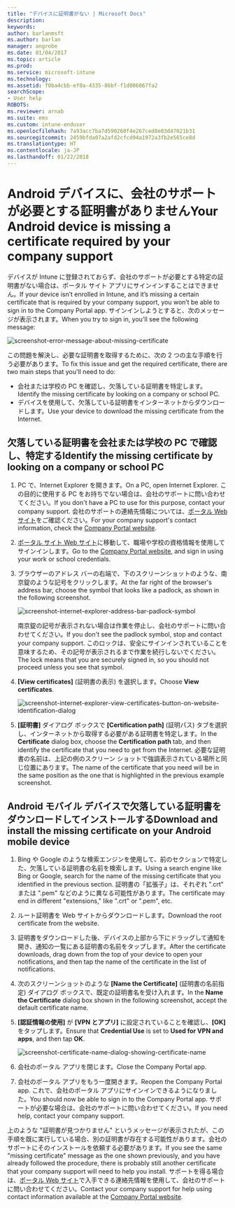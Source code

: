 ```yaml
---
title: "デバイスに証明書がない | Microsoft Docs"
description: 
keywords: 
author: barlanmsft
ms.author: barlan
manager: angrobe
ms.date: 01/04/2017
ms.topic: article
ms.prod: 
ms.service: microsoft-intune
ms.technology: 
ms.assetid: f0ba4cbb-ef0a-4335-86bf-f1d006867fa2
searchScope:
- User help
ROBOTS: 
ms.reviewer: arnab
ms.suite: ems
ms.custom: intune-enduser
ms.openlocfilehash: 7a93acc7ba7d590260f4e267ced8e03d47021b31
ms.sourcegitcommit: 2459bfda07a2afd2cfcd94a1972a3fb2e565ce8d
ms.translationtype: HT
ms.contentlocale: ja-JP
ms.lasthandoff: 01/22/2018
---
```

# <a name="your-android-device-is-missing-a-certificate-required-by-your-company-support"></a><span data-ttu-id="f149f-102">Android デバイスに、会社のサポートが必要とする証明書がありません</span><span class="sxs-lookup"><span data-stu-id="f149f-102">Your Android device is missing a certificate required by your company support</span></span>

<span data-ttu-id="f149f-103">デバイスが Intune に登録されておらず、会社のサポートが必要とする特定の証明書がない場合は、ポータル サイト アプリにサインインすることはできません。</span><span class="sxs-lookup"><span data-stu-id="f149f-103">If your device isn’t enrolled in Intune, and it’s missing a certain certificate that is required by your company support, you won’t be able to sign in to the Company Portal app.</span></span> <span data-ttu-id="f149f-104">サインインしようとすると、次のメッセージが表示されます。</span><span class="sxs-lookup"><span data-stu-id="f149f-104">When you try to sign in, you'll see the following message:</span></span>

![screenshot-error-message-about-missing-certificate](./media/andr-cert_install-1-cert_missing.png)

<span data-ttu-id="f149f-106">この問題を解決し、必要な証明書を取得するために、次の 2 つの主な手順を行う必要があります。</span><span class="sxs-lookup"><span data-stu-id="f149f-106">To fix this issue and get the required certificate, there are two main steps that you'll need to do:</span></span>

- <span data-ttu-id="f149f-107">会社または学校の PC を確認し、欠落している証明書を特定します。</span><span class="sxs-lookup"><span data-stu-id="f149f-107">Identify the missing certificate by looking on a company or school PC.</span></span>
- <span data-ttu-id="f149f-108">デバイスを使用して、欠落している証明書をインターネットからダウンロードします。</span><span class="sxs-lookup"><span data-stu-id="f149f-108">Use your device to download the missing certificate from the Internet.</span></span>

## <a name="identify-the-missing-certificate-by-looking-on-a-company-or-school-pc"></a><span data-ttu-id="f149f-109">欠落している証明書を会社または学校の PC で確認し、特定する</span><span class="sxs-lookup"><span data-stu-id="f149f-109">Identify the missing certificate by looking on a company or school PC</span></span>

1. <span data-ttu-id="f149f-110">PC で、Internet Explorer を開きます。</span><span class="sxs-lookup"><span data-stu-id="f149f-110">On a PC, open Internet Explorer.</span></span> <span data-ttu-id="f149f-111">この目的に使用する PC をお持ちでない場合は、会社のサポートに問い合わせてください。</span><span class="sxs-lookup"><span data-stu-id="f149f-111">If you don't have a PC to use for this purpose, contact your company support.</span></span> <span data-ttu-id="f149f-112">会社のサポートの連絡先情報については、[ポータル Web サイト](https://portal.manage.microsoft.com#HelpDeskDialog)をご確認ください。</span><span class="sxs-lookup"><span data-stu-id="f149f-112">For your company support's contact information, check the [Company Portal website](https://portal.manage.microsoft.com#HelpDeskDialog).</span></span>

2. <span data-ttu-id="f149f-113">[ポータル サイト Web サイト](https://portal.manage.microsoft.com#HelpDeskDialog)に移動して、職場や学校の資格情報を使用してサインインします。</span><span class="sxs-lookup"><span data-stu-id="f149f-113">Go to the [Company Portal website](https://portal.manage.microsoft.com#HelpDeskDialog), and sign in using your work or school credentials.</span></span>

3. <span data-ttu-id="f149f-114">ブラウザーのアドレス バーの右端で、下のスクリーンショットのような、南京錠のような記号をクリックします。</span><span class="sxs-lookup"><span data-stu-id="f149f-114">At the far right of the browser's address bar, choose the symbol that looks like a padlock, as shown in the following screenshot.</span></span>

    ![screenshot-internet-explorer-address-bar-padlock-symbol](./media/andr-missing-cert-ie-padlock-symbol.png)

    <span data-ttu-id="f149f-116">南京錠の記号が表示されない場合は作業を停止し、会社のサポートに問い合わせてください。</span><span class="sxs-lookup"><span data-stu-id="f149f-116">If you don't see the padlock symbol, stop and contact your company support.</span></span> <span data-ttu-id="f149f-117">このロックは、安全にサインインされていることを意味するため、その記号が表示されるまで作業を続行しないでください。</span><span class="sxs-lookup"><span data-stu-id="f149f-117">The lock means that you are securely signed in, so you should not proceed unless you see that symbol.</span></span>

4. <span data-ttu-id="f149f-118">**[View certificates]** (証明書の表示) を選択します。</span><span class="sxs-lookup"><span data-stu-id="f149f-118">Choose **View certificates**.</span></span>

    ![screenshot-internet-explorer-view-certificates-button-on-website-identification-dialog](./media/andr-missg-cert-ie-view-cert-button.png)

5. <span data-ttu-id="f149f-120">**[証明書]** ダイアログ ボックスで **[Certification path]** (証明パス) タブを選択し、インターネットから取得する必要がある証明書を特定します。</span><span class="sxs-lookup"><span data-stu-id="f149f-120">In the **Certificate** dialog box, choose the **Certification path** tab, and then identify the certificate that you need to get from the Internet.</span></span> <span data-ttu-id="f149f-121">必要な証明書の名前は、上記の例のスクリーン ショットで強調表示されている場所と同じ位置にあります。</span><span class="sxs-lookup"><span data-stu-id="f149f-121">The name of the certificate that you need will be in the same position as the one that is highlighted in the previous example screenshot.</span></span>

## <a name="download-and-install-the-missing-certificate-on-your-android-mobile-device"></a><span data-ttu-id="f149f-122">Android モバイル デバイスで欠落している証明書をダウンロードしてインストールする</span><span class="sxs-lookup"><span data-stu-id="f149f-122">Download and install the missing certificate on your Android mobile device</span></span>

1. <span data-ttu-id="f149f-123">Bing や Google のような検索エンジンを使用して、前のセクションで特定した、欠落している証明書の名前を検索します。</span><span class="sxs-lookup"><span data-stu-id="f149f-123">Using a search engine like Bing or Google, search for the name of the missing certificate that you identified in the previous section.</span></span> <span data-ttu-id="f149f-124">証明書の「拡張子」は、それぞれ ".crt" または ".pem" などのように異なる可能性があります。</span><span class="sxs-lookup"><span data-stu-id="f149f-124">The certificate may end in different "extensions," like ".crt" or ".pem", etc.</span></span>

2. <span data-ttu-id="f149f-125">ルート証明書を Web サイトからダウンロードします。</span><span class="sxs-lookup"><span data-stu-id="f149f-125">Download the root certificate from the website.</span></span>

3. <span data-ttu-id="f149f-126">証明書をダウンロードした後、デバイスの上部から下にドラッグして通知を開き、通知の一覧にある証明書の名前をタップします。</span><span class="sxs-lookup"><span data-stu-id="f149f-126">After the certificate downloads, drag down from the top of your device to open your notifications, and then tap the name of the certificate in the list of notifications.</span></span>

4. <span data-ttu-id="f149f-127">次のスクリーンショットのような **[Name the Certificate]** (証明書の名前指定) ダイアログ ボックスで、既定の証明書名を受け入れます。</span><span class="sxs-lookup"><span data-stu-id="f149f-127">In the **Name the Certificate** dialog box shown in the following screenshot, accept the default certificate name.</span></span>

5. <span data-ttu-id="f149f-128">**[認証情報の使用]** が **[VPN とアプリ]** に設定されていることを確認し、**[OK]** をタップします。</span><span class="sxs-lookup"><span data-stu-id="f149f-128">Ensure that **Credential Use** is set to **Used for VPN and apps**, and then tap **OK**.</span></span>

    ![screenshot-certificate-name-dialog-showing-certificate-name](./media/andr-missing-cert-cert-name.png)

6. <span data-ttu-id="f149f-130">会社のポータル アプリを閉じます。</span><span class="sxs-lookup"><span data-stu-id="f149f-130">Close the Company Portal app.</span></span>

7. <span data-ttu-id="f149f-131">会社のポータル アプリをもう一度開きます。</span><span class="sxs-lookup"><span data-stu-id="f149f-131">Reopen the Company Portal app.</span></span> <span data-ttu-id="f149f-132">これで、会社のポータル アプリにサインインできるようになりました。</span><span class="sxs-lookup"><span data-stu-id="f149f-132">You should now be able to sign in to the Company Portal app.</span></span> <span data-ttu-id="f149f-133">サポートが必要な場合は、会社のサポートに問い合わせてください。</span><span class="sxs-lookup"><span data-stu-id="f149f-133">If you need help, contact your company support.</span></span>

<span data-ttu-id="f149f-134">上のような "証明書が見つかりません" というメッセージが表示されたが、この手順を既に実行している場合、別の証明書が存在する可能性があります。会社のサポートにそのインストールを依頼する必要があります。</span><span class="sxs-lookup"><span data-stu-id="f149f-134">If you see the same "missing certificate" message as the one shown previously, and you have already followed the procedure, there is probably still another certificate that your company support will need to help you install.</span></span> <span data-ttu-id="f149f-135">サポートを得る場合は、[ポータル Web サイト](https://portal.manage.microsoft.com#HelpDeskDialog)で入手できる連絡先情報を使用して、会社のサポートに問い合わせてください。</span><span class="sxs-lookup"><span data-stu-id="f149f-135">Contact your company support for help using contact information available at the [Company Portal website](https://portal.manage.microsoft.com#HelpDeskDialog).</span></span>
